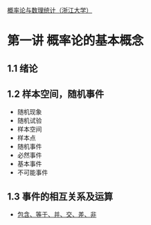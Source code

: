 
[概率论与数理统计（浙江大学）](https://www.xuexi.cn/29af4abedeeb082cd8c1443d8972ba74/9b0f04ec6509904be734f5f609a3604a.html)

# 第一讲 概率论的基本概念
## 1.1 绪论

## 1.2 样本空间，随机事件
- 随机现象
- 随机试验
- 样本空间
- 样本点
- 随机事件
- 必然事件
- 基本事件
- 不可能事件

## 1.3 事件的相互关系及运算
- [包含、等于、并、交、差、非](https://binism.github.io/blog/2016/09/05/Probability-theory-notes/)
